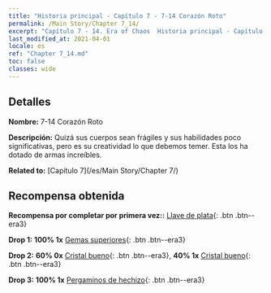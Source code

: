 ```yaml
---
title: "Historia principal - Capítulo 7 - 7-14 Corazón Roto"
permalink: /Main Story/Chapter 7_14/
excerpt: "Capítulo 7 - 14. Era of Chaos  Historia principal - Capítulo 7_14. 7-14 Corazón Roto"
last_modified_at: 2021-04-01
locale: es
ref: "Chapter 7_14.md"
toc: false
classes: wide
---
```


## Detalles

 **Nombre:** 7-14 Corazón Roto

 **Descripción:** Quizá sus cuerpos sean frágiles y sus habilidades poco significativas, pero es su creatividad lo que debemos temer. Esta los ha dotado de armas increíbles.

 **Related to:** [Capítulo 7](/es/Main Story/Chapter 7/)

## Recompensa obtenida

 **Recompensa por completar por primera vez::** [Llave de plata](/es/Items/con_693/){: .btn .btn--era3}

 **Drop 1:** **100% 1x** [Gemas superiores](/es/Items/mat_23/){: .btn .btn--era3}

 **Drop 2:** **60% 0x** [Cristal bueno](/es/Items/mat_17/){: .btn .btn--era3}, **40% 1x** [Cristal bueno](/es/Items/mat_17/){: .btn .btn--era3}

 **Drop 3:** **100% 1x** [Pergaminos de hechizo](/es/Items/con_694/){: .btn .btn--era3}

